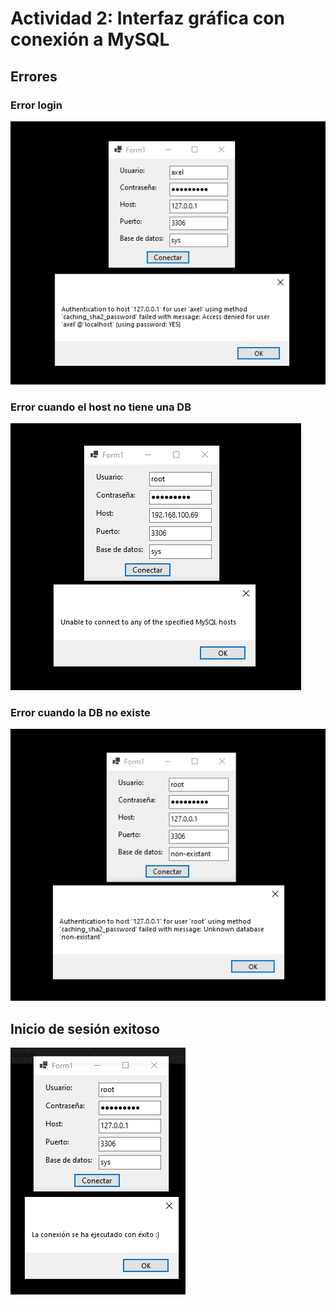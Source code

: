 # Actividad 2: Interfaz gráfica con conexión a MySQL
## Errores
### Error login
![Login](screenshots/errLogin.png)
### Error cuando el host no tiene una DB
![No DB](screenshots/errExistantNoDB.png)
### Error cuando la DB no existe
![DB](screenshots/errDB.png)
## Inicio de sesión exitoso
![Success](screenshots/success.png)
